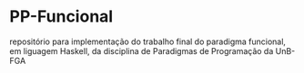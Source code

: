PP-Funcional
============

repositório para implementação do trabalho final do paradigma funcional, em liguagem Haskell, da disciplina de Paradigmas de Programação da UnB-FGA
